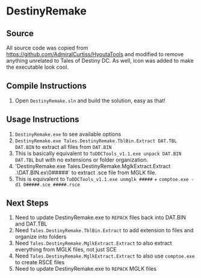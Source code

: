 ﻿# DestinyRemake

## Source
All source code was copied from https://github.com/AdmiralCurtiss/HyoutaTools and modified to remove anything unrelated to Tales of Destiny DC.
As well, icon was added to make the executable look cool.

## Compile Instructions
1. Open `DestinyRemake.sln` and build the solution, easy as that!

## Usage Instructions
1. `DestinyRemake.exe` to see available options
1. `DestinyRemake.exe Tales.DestinyRemake.TblBin.Extract DAT.TBL DAT.BIN` to extract all files from `DAT.BIN`
1. This is basically equivalent to `ToDDCTools_v1.1.exe unpack DAT.BIN DAT.TBL` but with no extensions or folder organization.  
1. 'DestinyRemake.exe Tales.DestinyRemake.MglkExtract.Extract .\DAT.BIN.ex\0#####` to extract .sce file from MGLK file.
1. This is equivalent to `ToDDCTools_v1.1.exe unmglk #####` + `comptoe.exe -d1 0#####.sce #####.rsce`

## Next Steps
1. Need to update DestinyRemake.exe to `REPACK` files back into DAT.BIN and DAT.TBL
1. Need `Tales.DestinyRemake.TblBin.Extract` to add extension to files and organize into folders
1. Need `Tales.DestinyRemake.MglkExtract.Extract` to also extract everything from MGLK files, not just SCE
1. Need `Tales.DestinyRemake.MglkExtract.Extract` to also use `comptoe.exe` to create RSCE files
1. Need to update DestinyRemake.exe to `REPACK` MGLK files